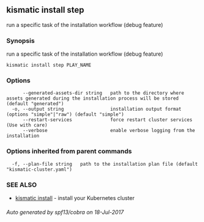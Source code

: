 ## kismatic install step

run a specific task of the installation workflow (debug feature)

### Synopsis


run a specific task of the installation workflow (debug feature)

```
kismatic install step PLAY_NAME
```

### Options

```
      --generated-assets-dir string   path to the directory where assets generated during the installation process will be stored (default "generated")
  -o, --output string                 installation output format (options "simple"|"raw") (default "simple")
      --restart-services              force restart cluster services (Use with care)
      --verbose                       enable verbose logging from the installation
```

### Options inherited from parent commands

```
  -f, --plan-file string   path to the installation plan file (default "kismatic-cluster.yaml")
```

### SEE ALSO
* [kismatic install](kismatic_install.md)	 - install your Kubernetes cluster

###### Auto generated by spf13/cobra on 18-Jul-2017
